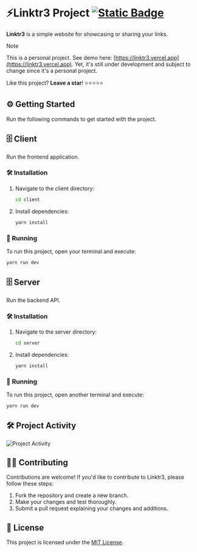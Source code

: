 # ⚡Linktr3 Project [![Static Badge](https://img.shields.io/badge/by-libyzxy0-brightgreen?style=flat&logo=github&color=%2322d3ee)](https://libyzxy0.com)

**Linktr3** is a simple website for showcasing or sharing your links.

> [!NOTE]  
> This is a personal project. See demo here: [https://linktr3.vercel.app](https://linktr3.vercel.app). Yet, it's still under development and subject to change since it's a personal project.

Like this project? **Leave a star**! ⭐⭐⭐⭐⭐

## ⚙️ Getting Started

Run the following commands to get started with the project.

## 🗄️ Client

Run the frontend application.

### 🛠️ Installation 

1. Navigate to the client directory:
   ```bash
   cd client
   ```
2. Install dependencies:
   ```bash
   yarn install
   ```

### 🚀 Running

To run this project, open your terminal and execute:

   ```bash
   yarn run dev
   ```

## 🗄️ Server

Run the backend API.

### 🛠️ Installation 

1. Navigate to the server directory:
   ```bash
   cd server
   ```
2. Install dependencies:
   ```bash
   yarn install
   ```

### 🚀 Running

To run this project, open another terminal and execute:

   ```bash
   yarn run dev
   ```

## 🛠️ Project Activity

![Project Activity](https://repobeats.axiom.co/api/embed/fa080f1084af0f351f8de966cc8993ce57be8050.svg "Repobeats analytics image")

## 👷‍♂️ Contributing

Contributions are welcome! If you'd like to contribute to Linktr3, please follow these steps:

1. Fork the repository and create a new branch.
2. Make your changes and test thoroughly.
3. Submit a pull request explaining your changes and additions.

## 📃 License

This project is licensed under the [MIT License](LICENSE).